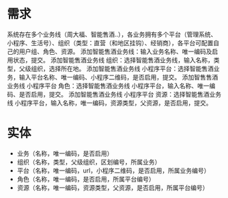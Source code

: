 # 需求
系统存在多个业务线（周大福、智能售酒..），各业务拥有多个平台（管理系统、小程序、生活号）、组织（类型：直营（和地区挂钩）、经销商），各平台可配置自己的用户组、角色、资源。
添加智能售酒业务线：输入业务名称、唯一编码及启用状态，提交。
添加智能售酒业务线 组织：选择智能售酒业务线，输入名称，类型，父级组织，选择所在地。
添加智能售酒业务线 小程序平台：选择智能售酒业务，输入平台名称、唯一编码、小程序二维码，是否启用，提交。
添加智售售酒业务线 小程序平台 角色：选择智能售酒业务线 小程序平台，输入名称、唯一编码、是否启用，提交。
添加智能售酒业务线 小程序平台 资源：选择智能售酒业务线 小程序平台，输入名称，唯一编码，资源类型，父资源，是否启用，提交。


# 实体
- 业务（名称，唯一编码，是否启用）
- 组织（名称，类型，父级组织，区划编号，所属业务）
- 平台（名称，唯一编码，url，小程序二维码，是否启用，所属业务编号）
- 角色（名称，唯一编码，是否启用，所属平台编号）
- 资源（名称，唯一编码，资源类型，父资源，是否启用，所属平台编号）
